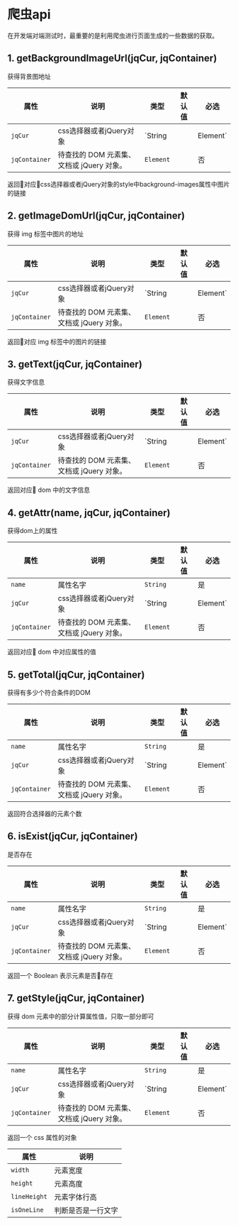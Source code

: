 # 爬虫api

在开发端对端测试时，最重要的是利用爬虫进行页面生成的一些数据的获取。

## 1. getBackgroundImageUrl(jqCur, jqContainer)

获得背景图地址

| 属性          | 说明                 | 类型              | 默认值 | 必选 |
| ------------- | -------------------- | ----------------- | ------ | -------- |
| `jqCur`      | css选择器或者jQuery对象     | `String || Element`             |      | 是       |
| `jqContainer`      | 待查找的 DOM 元素集、文档或 jQuery 对象。     | `Element`             |      | 否       |

返回对应css选择器或者jQuery对象的style中background-images属性中图片的链接

## 2. getImageDomUrl(jqCur, jqContainer)

获得 img 标签中图片的地址

| 属性          | 说明                 | 类型              | 默认值 | 必选 |
| ------------- | -------------------- | ----------------- | ------ | -------- |
| `jqCur`      | css选择器或者jQuery对象     | `String || Element`             |      | 是       |
| `jqContainer`      | 待查找的 DOM 元素集、文档或 jQuery 对象。     | `Element`             |      | 否       |

返回对应 img 标签中的图片的链接

## 3. getText(jqCur, jqContainer)

获得文字信息

| 属性          | 说明                 | 类型              | 默认值 | 必选 |
| ------------- | -------------------- | ----------------- | ------ | -------- |
| `jqCur`      | css选择器或者jQuery对象     | `String || Element`             |      | 是       |
| `jqContainer`      | 待查找的 DOM 元素集、文档或 jQuery 对象。     | `Element`             |      | 否       |

返回对应 dom 中的文字信息

## 4. getAttr(name, jqCur, jqContainer)

获得dom上的属性

| 属性          | 说明                 | 类型              | 默认值 | 必选 |
| ------------- | -------------------- | ----------------- | ------ | -------- |
| `name`      | 属性名字     | `String`             |      | 是       |
| `jqCur`      | css选择器或者jQuery对象     | `String || Element`             |      | 是       |
| `jqContainer`      | 待查找的 DOM 元素集、文档或 jQuery 对象。     | `Element`             |      | 否       |

返回对应 dom 中对应属性的值

## 5. getTotal(jqCur, jqContainer)

获得有多少个符合条件的DOM

| 属性          | 说明                 | 类型              | 默认值 | 必选 |
| ------------- | -------------------- | ----------------- | ------ | -------- |
| `name`      | 属性名字     | `String`             |      | 是       |
| `jqCur`      | css选择器或者jQuery对象     | `String || Element`             |      | 是       |
| `jqContainer`      | 待查找的 DOM 元素集、文档或 jQuery 对象。     | `Element`             |      | 否       |

返回符合选择器的元素个数

## 6. isExist(jqCur, jqContainer)

是否存在

| 属性          | 说明                 | 类型              | 默认值 | 必选 |
| ------------- | -------------------- | ----------------- | ------ | -------- |
| `name`      | 属性名字     | `String`             |      | 是       |
| `jqCur`      | css选择器或者jQuery对象     | `String || Element`             |      | 是       |
| `jqContainer`      | 待查找的 DOM 元素集、文档或 jQuery 对象。     | `Element`             |      | 否       |

返回一个 Boolean 表示元素是否存在

## 7. getStyle(jqCur, jqContainer)

获得 dom 元素中的部分计算属性值，只取一部分即可

| 属性          | 说明                 | 类型              | 默认值 | 必选 |
| ------------- | -------------------- | ----------------- | ------ | -------- |
| `name`      | 属性名字     | `String`             |      | 是       |
| `jqCur`      | css选择器或者jQuery对象     | `String || Element`             |      | 是       |
| `jqContainer`      | 待查找的 DOM 元素集、文档或 jQuery 对象。     | `Element`             |      | 否       |

返回一个 css 属性的对象

| 属性          | 说明                 |
| ------------- | -------------------- |
| `width`      | 元素宽度     |
| `height`      | 元素高度     |
| `lineHeight`      | 元素字体行高     |
| `isOneLine`      | 判断是否是一行文字     |